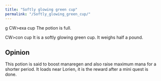 ```yaml
---
title: "Softly glowing green cup"
permalink: "/Softly_glowing_green_cup/"
---
```


<nowiki>g CW\>exa cup The potion is full.

CW\>con cup It is a softly glowing green cup. It weighs half a pound.

</pre>

## Opinion

This potion is said to boost manaregen and also raise maximum mana for a
shorter period. It loads near Lorien, it is the reward after a mini
quest is done.